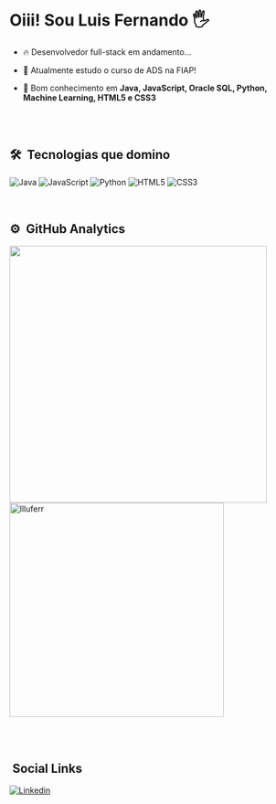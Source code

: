<h1> Oiii! Sou Luis Fernando 🖐 </h1>

- 🔥 Desenvolvedor full-stack em andamento...

- 📕 Atualmente estudo o curso de ADS na FIAP!

- 🧠 Bom conhecimento em **Java, JavaScript, Oracle SQL, Python, Machine Learning, HTML5 e CSS3**

<br><br>

## 🛠 &nbsp;Tecnologias que domino

<img align="center" alt="Java"
src="https://img.shields.io/badge/Java-ED8B00?style=for-the-badge&logo=java&logoColor=white">
<img align="center" alt="JavaScript" 
src="https://img.shields.io/badge/JavaScript-F7DF1E?style=for-the-badge&logo=javascript&logoColor=black">
<img align="center" alt="Python"
src="https://img.shields.io/badge/Python-3776AB?style=for-the-badge&logo=python&logoColor=white">
<img align="center" alt="HTML5"
src="https://img.shields.io/badge/HTML5-E34F26?style=for-the-badge&logo=html5&logoColor=white">
<img align="center" alt="CSS3"
src="https://img.shields.io/badge/CSS3-1572B6?style=for-the-badge&logo=css3&logoColor=white">

<br>

## ⚙️ &nbsp;GitHub Analytics


<p align="left">

<img src="https://github-readme-stats.vercel.app/api?username=llluferr&include_all_commits=true&count_private=true&show_icons=true&line_height=20&title_color=7A7ADB&icon_color=2234AE&text_color=D3D3D3&bg_color=0,000000,130F40" width="450"/>
  
<img src="https://github-readme-stats.vercel.app/api/top-langs?username=llluferr&show_icons=true&locale=en&layout=compact&line_height=20&title_color=7A7ADB&icon_color=2234AE&text_color=D3D3D3&bg_color=0,000000,130F40" width="375"  alt="llluferr"/> 
  
</p>

<br><br>

## &nbsp;Social Links

[![Linkedin](https://img.shields.io/badge/LinkedIn-0077B5?style=for-the-badge&logo=linkedin&logoColor=white)](https://www.linkedin.com/in/luis-fernando-nascimento-de-oliveira-a8bb381ab/) 
